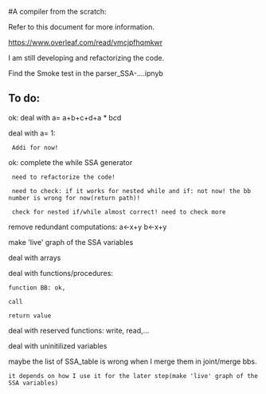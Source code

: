 #A compiler from the scratch:

Refer to this document for more information.

https://www.overleaf.com/read/vmcjpfhqmkwr

I am still developing and refactorizing the code.


Find the Smoke test in the parser_SSA-....ipnyb


## To do: 
ok: deal with a= a+b+c+d+a * b*c*d

deal with a= 1:

     Addi for now!

ok: complete the while SSA generator

     need to refactorize the code!

     need to check: if it works for nested while and if: not now! the bb number is wrong for now(return path)!

     check for nested if/while almost correct! need to check more

remove redundant computations: a<-x+y  b<-x+y

make 'live' graph of the SSA variables

deal with arrays

deal with functions/procedures: 

    function BB: ok, 

    call

    return value

deal with reserved functions: write, read,...

deal with uninitilized variables

maybe the list of SSA_table is wrong when I merge them in joint/merge bbs. 

    it depends on how I use it for the later step(make 'live' graph of the SSA variables)
